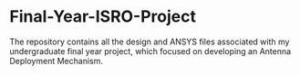 # Final-Year-ISRO-Project
  The repository contains all the design and ANSYS files associated with my undergraduate final year project, which focused on developing an Antenna Deployment Mechanism.
